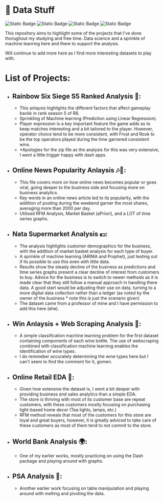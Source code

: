 # 🦆 Data Stuff 

![Static Badge](https://img.shields.io/badge/python-gray) ![Static Badge](https://img.shields.io/badge/jupyter-gray) ![Static Badge](https://img.shields.io/badge/machine_learning-gray) ![Static Badge](https://img.shields.io/badge/data_analysis-gray)

This repository aims to highlight some of the projects that I've done thorughout my studying and free time. 
Data science and a sprinkle of machine leanring here and there to support the analysis. 

Will continue to add more here as I find more interesting datasets to play with.

# List of Projects:
  - ## Rainbow Six Siege S5 Ranked Analysis 🔫:
    - This anlaysis highlights the different factors that affect gameplay backk in rank season 5 of R6.
    - Sprinkling of Machine learning (Prediction using Linear Regression).
    - Player expression is a key important feature the game adds as to keep matches interesting and a bit tailored to the player. However, operator choice tend to be more consistent, with Frost and Rook to be the top operators played during the time garnered consistent wins. 
    - *Apologies for the zip file as the analysis for this was very extensive, I went a little trigger happy with dash apps. 

  - ## Online News Popularity Anlaysis 🎶👗:
    - This file covers more on how online news becomes popular or goes viral, going deeper to the business side and focusing more on business analytics.
    - Key words in an online news article led to its popularity, with the addition of posting during the weekend garner the most shares, averaging more than 2000 per day. 
    - Utilised RFM Analysis, Market Basket (aPriori), and a LOT of time series graphs.

  - ## Nata Supermarket Analysis 💵:
    - The analysis highlights customer demographics for the business, with the addition of market basket analysis for each type of buyer.
    - A sprinkle of machine learning (ARIMA and Prophet), just testing out if its possible to use this even with little data.
    - Results show the steady decline of the business as predictions and time series graphs present a clear decline of interest from customers to buy. Advice for the business is to switch to newer methods as it is made clear that they still follow a manual approach in handling there data. A good start would be adjusting their use on data, turning to a more digital data collection rather than a ledger (as noted by the owner of the business * note this is just the scenario given)
    - The dataset came from a professor of mine and I have permission to add this here (ehe).
   
  - ## Win Anlaysis + Web Scraping Analysis 🍷:
    - A simple classification machine learning problem for the first dataset containing components of each wine bottle. The use of webscraping combined with classification machine learning enables the identification of wine types.
    - I do remmeber accurately determining the wine types here but I can't seem to find the comment for it, gomen.
   
  - ## Online Retail EDA 👚:
    - Given how extensive the dataset is, I went a bit deeper with providing business and sales analytics than a simple EDA.
    - The store is thriving with most of its customer base are repeat customers, with these customers mostly focusing on purchasing light-based home decor (Tea lights, lamps, etc.)
    - RFM method reveals that most of the customers for this store are loyal and great buyers, however, it is greatly adviced to take care of these customers as most of them tend to not commit to the store.
   
  - ## World Bank Analysis 🌍:
    - One of my earlier works, mostly practicing on using the Dash package and playing around with graphs.

  - ## PSA Analysis 🤵:
    - Another earlier work focusing on table manipulation and playing around with melting and pivoting the data.
    
   

